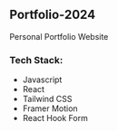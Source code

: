 ## Portfolio-2024
Personal Portfolio Website 
### Tech Stack:
- Javascript
- React
- Tailwind CSS
- Framer Motion
- React Hook Form


